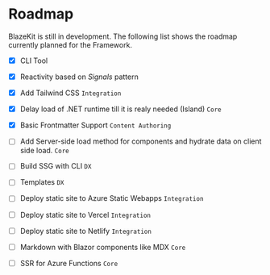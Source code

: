 # Roadmap
BlazeKit is still in development.  The following list shows the roadmap currently planned for the Framework.

- [x] CLI Tool
- [x] Reactivity based on *Signals* pattern
- [x] Add Tailwind CSS `Integration`
- [x] Delay load of .NET runtime  till it is realy needed (Island) `Core`
- [x] Basic Frontmatter Support `Content Authoring`
- [ ] Add Server-side load method for components and hydrate data on client side load. `Core`
- [ ] Build SSG with CLI `DX`
- [ ] Templates `DX`
- [ ] Deploy static site to Azure Static Webapps `Integration`
- [ ] Deploy static site to Vercel `Integration`
- [ ] Deploy static site to Netlify `Integration`
- [ ] Markdown with Blazor components like MDX `Core`
- [ ] SSR for Azure Functions `Core`

